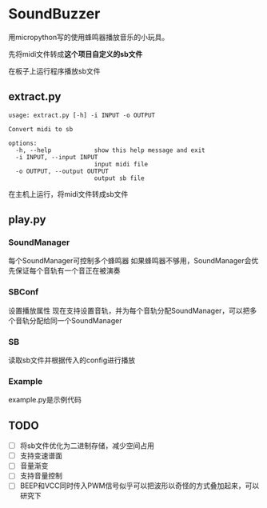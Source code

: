 # SoundBuzzer

用micropython写的使用蜂鸣器播放音乐的小玩具。

先将midi文件转成**这个项目自定义的sb文件**

在板子上运行程序播放sb文件

## extract.py

```
usage: extract.py [-h] -i INPUT -o OUTPUT

Convert midi to sb

options:
  -h, --help            show this help message and exit
  -i INPUT, --input INPUT
                        input midi file
  -o OUTPUT, --output OUTPUT
                        output sb file
```

在主机上运行，将midi文件转成sb文件

## play.py

### SoundManager

每个SoundManager可控制多个蜂鸣器
如果蜂鸣器不够用，SoundManager会优先保证每个音轨有一个音正在被演奏

### SBConf

设置播放属性
现在支持设置音轨，并为每个音轨分配SoundManager，可以把多个音轨分配给同一个SoundManager

### SB

读取sb文件并根据传入的config进行播放

### Example

example.py是示例代码

## TODO

- [ ] 将sb文件优化为二进制存储，减少空间占用
- [ ] 支持变速谱面
- [ ] 音量渐变
- [ ] 支持音量控制
- [ ] BEEP和VCC同时传入PWM信号似乎可以把波形以奇怪的方式叠加起来，可以研究下